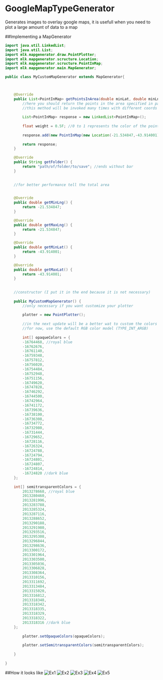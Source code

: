 GoogleMapTypeGenerator
==================

Generates images to overlay google maps, it is usefull when you need to plot a large amount of data to a map

##Implementing a MapGenerator

```java
import java.util.LinkedList;
import java.util.List;
import mlk.mapgenerator.draw.PointPlotter;
import mlk.mapgenerator.scructure.Location;
import mlk.mapgenerator.scructure.PointInMap;
import mlk.mapgenerator.main.MapGenerator;

public class MyCustomMapGenerator extends MapGenerator{

    

    @Override
    public List<PointInMap> getPointsInArea(double minLat, double minLng, double maxLat, double maxLng) {
        //here you should return the points in the area specified in params
        //this method will be invoked many times with different coords
        
        List<PointInMap> response = new LinkedList<PointInMap>();
        
        float weight = 0.5F; //0 to 1 represents the color of the point
        
        response.add(new PointInMap(new Location(-21.534847,-43.914001), weight));
        
        return response;
    }

    @Override
    public String getFolder() {
        return "path/of/folder/to/save"; //ends without bar
    }
    
    
    //for better performance tell the total area
    

    @Override
    public double getMinLng() {
        return -21.534847; 
    }

    @Override
    public double getMaxLng() {
        return -21.534847;
    }

    @Override
    public double getMinLat() {
        return -43.914001;
    }

    @Override
    public double getMaxLat() {
        return -43.914001;
    }
    
    
    //constructor (I put it in the end because it is not necessary)
    
    public MyCustomMapGenerator() {
        //only necessary if you want customize your plotter
        
        plotter = new PointPlotter();
        
        //in the next update will be a better wat to custom the colors
        //for now, use the default RGB color model (TYPE_INT_ARGB)
        
        int[] opaqueColors = {
        -16764468, //royal blue
        -16762676,
        -16761140,
        -16759348,
        -16757812,
        -16756020,
        -16754484,
        -16752948,
        -16751156,
        -16749620,
        -16747828,
        -16746292,
        -16744500,
        -16742964,
        -16741172,
        -16739636,
        -16738100,
        -16736308,
        -16734772,
        -16732980,
        -16731444,
        -16729652,
        -16728116,
        -16726324,
        -16724788,
        -16724794,
        -16724801,
        -16724807,
        -16724814,
        -16724820 //dark blue
    };
    
    int[] semitransparentColors = {
        2013278668, //royal blue
        2013280460,
        2013281996,
        2013283788,
        2013285324,
        2013287116,
        2013288652,
        2013290188,
        2013291980,
        2013293516,
        2013295308,
        2013296844,
        2013298636,
        2013300172,
        2013301964,
        2013303500,
        2013305036,
        2013306828,
        2013308364,
        2013310156,
        2013311692,
        2013313484,
        2013315020,
        2013316812,
        2013318348,
        2013318342,
        2013318335,
        2013318329,
        2013318322,
        2013318316 //dark blue
    };
        
        plotter.setOpaqueColors(opaqueColors);
        
        plotter.setSemitransparentColors(semitransparentColors); 
        
    }
    
}

```
##How it looks like
![Ex1](http://melanke.github.com/GoogleMapTypeGenerator/readmefiles/ex1.png)
![Ex2](http://melanke.github.com/GoogleMapTypeGenerator/blob/master/readmefiles/ex2.png)
![Ex3](http://melanke.github.com/GoogleMapTypeGenerator/blob/master/readmefiles/ex3.png)
![Ex4](http://melanke.github.com/GoogleMapTypeGenerator/blob/master/readmefiles/ex4.png)
![Ex5](http://melanke.github.com/GoogleMapTypeGenerator/blob/master/readmefiles/ex5.png)